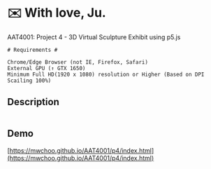 # :envelope: With love, Ju.
AAT4001: Project 4 - 3D Virtual Sculpture Exhibit using p5.js

```
# Requirements #

Chrome/Edge Browser (not IE, Firefox, Safari)
External GPU (↑ GTX 1650)
Minimum Full HD(1920 x 1080) resolution or Higher (Based on DPI Scailing 100%)
```

## Description
```
```

## Demo
[https://mwchoo.github.io/AAT4001/p4/index.html](https://mwchoo.github.io/AAT4001/p4/index.html)
